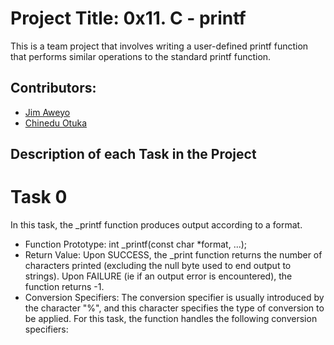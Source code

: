# Project Title: 0x11. C - printf
This is a team project that involves writing a user-defined printf function that performs similar operations to the standard printf function.


## Contributors:

* [Jim Aweyo](https://github.com/jimacky)
* [Chinedu Otuka](https://github.com/Shikadia)


## Description of each Task in the Project
# Task 0
In this task, the _printf function produces output according to a format.
* Function Prototype: int _printf(const char *format, ...);
* Return Value: Upon SUCCESS, the _print function returns the number of characters printed (excluding the null byte used to end output to strings). Upon FAILURE (ie if an output error is encountered), the function returns -1.
* Conversion Specifiers: The conversion specifier is usually introduced by the character "%", and this character specifies the type of conversion to be applied. For this task, the function handles the following conversion specifiers:
